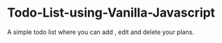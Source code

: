 # Todo-List-using-Vanilla-Javascript
A simple todo list where you can add , edit and delete your plans.

